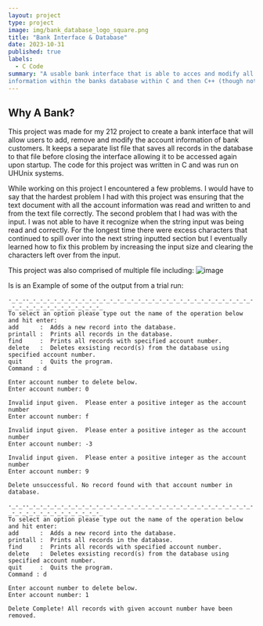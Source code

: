 ```yaml
---
layout: project
type: project
image: img/bank_database_logo_square.png
title: "Bank Interface & Database"
date: 2023-10-31
published: true
labels:
  - C Code
summary: "A usable bank interface that is able to acces and modify all bank customers
information within the banks database within C and then C++ (though not included)."
---
```

## Why A Bank?
<div class="text-center p-4">

This project was made for my 212 project  to create a bank interface that will allow users to add, remove and modify the account information of bank customers. It keeps a separate list file that saves all records in the database to that file before closing the interface allowing it to be accessed again upon startup. The code for this project was written in C and was run on UHUnix systems.

While working on this project I encountered a few problems. I would have to say that the hardest problem I had with this project was ensuring that the text document with all the account information was read and written to and from the text file correctly. The second problem that I had was with the input. I was not able to have it recognize when the string input was being read and correctly. For the longest time there were excess characters that continued to spill over into the next string inputted section but I eventually learned how to fix this problem by increasing the input size and clearing the characters left over from the input.

This project was also comprised of multiple file including:
![image](https://github.com/DavidRickards/DavidRickards.github.io/assets/113159664/c3de7f39-8cb7-491f-ad53-2261db4ba5ea)

Is is an Example of some of the output from a trial run:
```
-_-_--_-_-_-_-_-_-_-_-_-_-_-_-_-_-_-_-_-_-_-_-_-_-_-_-_-_-_-_-_-_-_-_-_-_-_-_-_-_-_-_-_-_-_-_-_-_
To select an option please type out the name of the operation below and hit enter:
add      :  Adds a new record into the database.
printall :  Prints all records in the database.
find     :  Prints all records with specified account number.
delete   :  Deletes exsisting record(s) from the database using specified account number.
quit     :  Quits the program.
Command : d

Enter account number to delete below. 
Enter account number: 0

Invalid input given.  Please enter a positive integer as the account number
Enter account number: f

Invalid input given.  Please enter a positive integer as the account number
Enter account number: -3

Invalid input given.  Please enter a positive integer as the account number
Enter account number: 9

Delete unsuccessful. No record found with that account number in database.

-_-_--_-_-_-_-_-_-_-_-_-_-_-_-_-_-_-_-_-_-_-_-_-_-_-_-_-_-_-_-_-_-_-_-_-_-_-_-_-_-_-_-_-_-_-_-_-_
To select an option please type out the name of the operation below and hit enter:
add      :  Adds a new record into the database.
printall :  Prints all records in the database.
find     :  Prints all records with specified account number.
delete   :  Deletes exsisting record(s) from the database using specified account number.
quit     :  Quits the program.
Command : d

Enter account number to delete below. 
Enter account number: 1

Delete Complete! All records with given account number have been removed.
```
</div>

 
